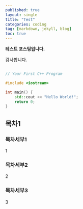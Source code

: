 ```yaml
---
published: true
layout: single
title: "Test"
categories: coding
tag: [markdown, jekyll, blog]
toc: true
---
```


**테스트 포스팅입니다.**

감사합니다.

```cpp

// Your First C++ Program

#include <iostream>

int main() {
    std::cout << "Hello World!";
    return 0;
}

```

## 목차1

### 목차세부1

1

### 목차세부2

2

### 목차세부3

3